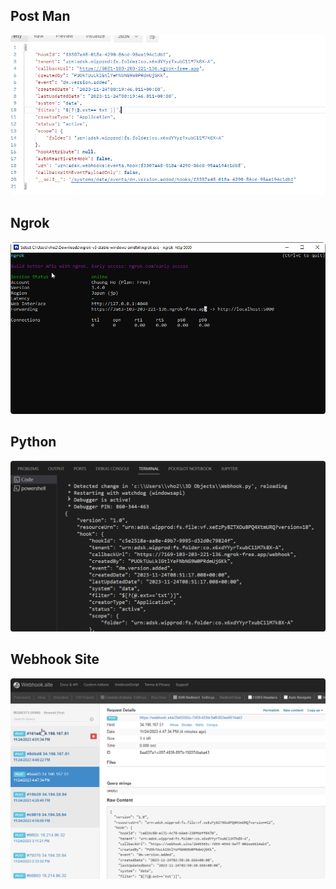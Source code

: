 ## Post Man 

![](img/Postman_F58TTIqz8n.png)

## Ngrok

![](img/cmd_XN1QSyZMED.png)

## Python 

![](img/Code_CTcKTx9jQN.png)

## Webhook Site 

![](img/firefox_0B3TRtOAqA.png)


